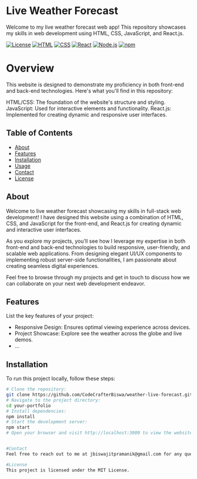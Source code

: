# Live Weather Forecast

Welcome to my live weather forecast web app! This repository showcases my skills in web development using HTML, CSS, JavaScript, and React.js.

[![License](https://img.shields.io/badge/License-MIT-blue.svg)](https://opensource.org/licenses/MIT)
[![HTML](https://img.shields.io/badge/HTML-5-yellow)](https://html.com/)
[![CSS](https://img.shields.io/badge/CSS-3-blue)](https://www.w3.org/Style/CSS/Overview.en.html)
[![React](https://img.shields.io/badge/React-18.2.0-blue)](https://reactjs.org/)
[![Node.js](https://img.shields.io/badge/Node.js-21.5.0-green)](https://nodejs.org/)
[![npm](https://img.shields.io/badge/npm-10.5.0-red)](https://www.npmjs.com/)

# Overview
This website is designed to demonstrate my proficiency in both front-end and back-end technologies. Here's what you'll find in this repository:

HTML/CSS: The foundation of the website's structure and styling.
JavaScript: Used for interactive elements and functionality.
React.js: Implemented for creating dynamic and responsive user interfaces.

## Table of Contents

- [About](#about)
- [Features](#features)
- [Installation](#installation)
- [Usage](#usage)
- [Contact](#contact)
- [License](#license)

## About

Welcome to live weather forecast showcasing my skills in full-stack web development! I have designed this website using a combination of HTML, CSS, and JavaScript for the front-end, and React.js for creating dynamic and interactive user interfaces.

As you explore my projects, you'll see how I leverage my expertise in both front-end and back-end technologies to build responsive, user-friendly, and scalable web applications. From designing elegant UI/UX components to implementing robust server-side functionalities, I am passionate about creating seamless digital experiences.

Feel free to browse through my projects and get in touch to discuss how we can collaborate on your next web development endeavor.

## Features

List the key features of your project:

- Responsive Design: Ensures optimal viewing experience across devices.
- Project Showcase: Explore see the weather across the globe and live demos.
- ...

## Installation

To run this project locally, follow these steps:

```bash
# Clone the repository: 
git clone https://github.com/CodeCrafterBiswa/weather-live-forecast.git
# Navigate to the project directory:
cd your-portfolio
# Install dependencies:
npm install
# Start the development server:
npm start
# Open your browser and visit http://localhost:3000 to view the website.


#Contact
Feel free to reach out to me at jbiswajitpramanik@gmail.com for any questions or collaboration opportunities.

#License
This project is licensed under the MIT License.

